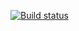 [![Build status](https://ci.appveyor.com/api/projects/status/6k327ojpgfwsxwe4?svg=true)](https://ci.appveyor.com/project/MaryVanyush/testing)